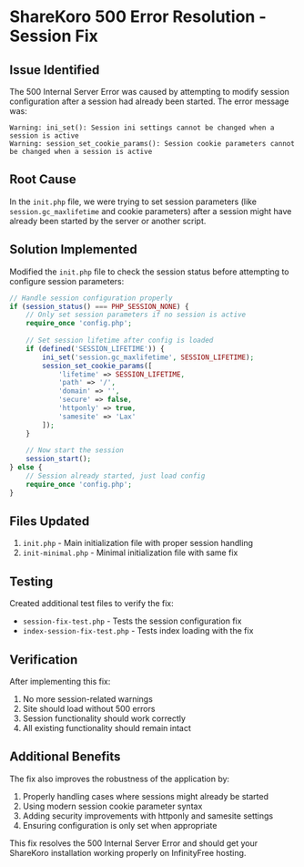 # ShareKoro 500 Error Resolution - Session Fix

## Issue Identified
The 500 Internal Server Error was caused by attempting to modify session configuration after a session had already been started. The error message was:
```
Warning: ini_set(): Session ini settings cannot be changed when a session is active
Warning: session_set_cookie_params(): Session cookie parameters cannot be changed when a session is active
```

## Root Cause
In the `init.php` file, we were trying to set session parameters (like `session.gc_maxlifetime` and cookie parameters) after a session might have already been started by the server or another script.

## Solution Implemented
Modified the `init.php` file to check the session status before attempting to configure session parameters:

```php
// Handle session configuration properly
if (session_status() === PHP_SESSION_NONE) {
    // Only set session parameters if no session is active
    require_once 'config.php';
    
    // Set session lifetime after config is loaded
    if (defined('SESSION_LIFETIME')) {
        ini_set('session.gc_maxlifetime', SESSION_LIFETIME);
        session_set_cookie_params([
            'lifetime' => SESSION_LIFETIME,
            'path' => '/',
            'domain' => '',
            'secure' => false,
            'httponly' => true,
            'samesite' => 'Lax'
        ]);
    }
    
    // Now start the session
    session_start();
} else {
    // Session already started, just load config
    require_once 'config.php';
}
```

## Files Updated
1. `init.php` - Main initialization file with proper session handling
2. `init-minimal.php` - Minimal initialization file with same fix

## Testing
Created additional test files to verify the fix:
- `session-fix-test.php` - Tests the session configuration fix
- `index-session-fix-test.php` - Tests index loading with the fix

## Verification
After implementing this fix:
1. No more session-related warnings
2. Site should load without 500 errors
3. Session functionality should work correctly
4. All existing functionality should remain intact

## Additional Benefits
The fix also improves the robustness of the application by:
1. Properly handling cases where sessions might already be started
2. Using modern session cookie parameter syntax
3. Adding security improvements with httponly and samesite settings
4. Ensuring configuration is only set when appropriate

This fix resolves the 500 Internal Server Error and should get your ShareKoro installation working properly on InfinityFree hosting.